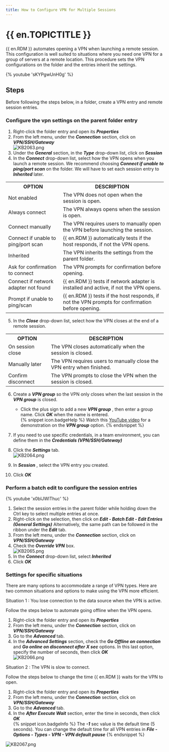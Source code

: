 ```yaml
---
title: How to Configure VPN for Multiple Sessions
---
```

# {{ en.TOPICTITLE }}  

{{ en.RDM }} automates opening a VPN when launching a remote session. This configuration is well suited to situations where you need one VPN for a group of servers at a remote location. This procedure sets the VPN configurations on the folder and the entries inherit the settings.  

{% youtube 'sKYPgwUnH0g' %}  

## Steps
Before following the steps below, in a folder, create a VPN entry and remote session entries.
### Configure the vpn settings on the parent folder entry
1. Right-click the folder entry and open its ***Properties***
1. From the left menu, under the ***Connection*** section, click on ***VPN/SSH/Gateway***  
![KB2063.png](/img/en/kb/KB2063.png)
1. Under the ***General*** section, in the ***Type*** drop-down list, click on ***Session***
1. In the ***Connect*** drop-down list, select how the VPN opens when you launch a remote session. We recommend choosing ***Connect if unable to ping/port scan*** on the folder. We will have to set each session entry to ***Inherited*** later.
<table>
	<tr>
		<th>
OPTION
		</th>
		<th>
DESCRIPTION
		</th>
	</tr>
	<tr>
		<td>
Not enabled
		</td>
		<td>
The VPN does not open when the session is open.
		</td>
	</tr>
	<tr>
		<td>
Always connect
		</td>
		<td>
The VPN always opens when the session is open.
		</td>
	</tr>
	<tr>
		<td>
Connect manually
		</td>
		<td>
The VPN requires users to manually open the VPN before launching the session.
		</td>
	</tr>
	<tr>
		<td>
Connect if unable to ping/port scan
		</td>
		<td>
{{ en.RDM }} automatically tests if the host responds, if not the VPN opens.
		</td>
	</tr>
	<tr>
		<td>
Inherited
		</td>
		<td>
The VPN inherits the settings from the parent folder.
		</td>
	</tr>
	<tr>
		<td>
Ask for confirmation to connect
		</td>
		<td>
The VPN prompts for confirmation before opening.
		</td>
	</tr>
	<tr>
		<td>
Connect if network adapter not found
		</td>
		<td>
{{ en.RDM }} tests if network adapter is installed and active, if not the VPN opens.
		</td>
	</tr>
	<tr>
		<td>
Prompt if unable to ping/scan
		</td>
		<td>
{{ en.RDM }} tests if the host responds, if not the VPN prompts for confirmation before opening.
		</td>
	</tr>
</table>

5. In the ***Close*** drop-down list, select how the VPN closes at the end of a remote session.
<table>
	<tr>
		<th>
OPTION
		</th>
		<th>
DESCRIPTION
		</th>
	</tr>
	<tr>
		<td>
On session close
		</td>
		<td>
The VPN closes automatically when the session is closed.
		</td>
	</tr>
	<tr>
		<td>
Manually later
		</td>
		<td>
The VPN requires users to manually close the VPN entry when finished.
		</td>
	</tr>
	<tr>
		<td>
Confirm disconnect
		</td>
		<td>
The VPN prompts to close the VPN when the session is closed.
		</td>
	</tr>
</table>

6. Create a ***VPN group*** so the VPN only closes when the last session in the ***VPN group*** is closed.
	* Click the plus sign to add a new ***VPN group*** , then enter a group name. Click ***OK*** when the name is entered.  
{% snippet icon.badgeHelp %}
Watch this [YouTube video](https://youtu.be/5jKREtc63ks) for a demonstration on the ***VPN group*** option.
{% endsnippet %}  

7. If you need to use specific credentials, in a team environment, you can define them in the ***Credentials (VPN/SSH/Gateway)***
1. Click the ***Settings*** tab.  
![KB2064.png](/img/en/kb/KB2064.png)
1. In ***Session*** , select the VPN entry you created.
1. Click ***OK***
### Perform a batch edit to configure the session entries

{% youtube 'x0blJWlThuc' %}  

1. Select the session entries in the parent folder while holding down the Ctrl key to select multiple entries at once.
1. Right-click on the selection, then click on ***Edit - Batch Edit - Edit Entries (General Settings)*** Alternatively, the same path can be followed in the ribbon under the ***Edit*** tab.
1. From the left menu, under the ***Connection*** section, click on ***VPN/SSH/Gateway***
1. Check the ***Override VPN*** box.  
![KB2065.png](/img/en/kb/KB2065.png)
1. In the ***Connect*** drop-down list, select ***Inherited***
1. Click ***OK***
### Settings for specific situations
There are many options to accommodate a range of VPN types. Here are two common situations and options to make using the VPN more efficient.  

Situation 1 : You lose connection to the data source when the VPN is active.  

Follow the steps below to automate going offline when the VPN opens.  

1. Right-click the folder entry and open its ***Properties***
1. From the left menu, under the ***Connection*** section, click on ***VPN/SSH/Gateway***
1. Go to the ***Advanced*** tab.
1. In the ***Advanced Settings*** section, check the ***Go Offline on connection*** and ***Go online on disconnect after X sec*** options. In this last option, specify the number of seconds, then click ***OK***  
![KB2066.png](/img/en/kb/KB2066.png)  

Situation 2 : The VPN is slow to connect.  

Follow the steps below to change the time {{ en.RDM }} waits for the VPN to open.  

1. Right-click the folder entry and open its ***Properties***
1. From the left menu, under the ***Connection*** section, click on ***VPN/SSH/Gateway***
1. Go to the ***Advanced*** tab.
1. In the ***After Execute Wait*** section, enter the time in seconds, then click ***OK***  
{% snippet icon.badgeInfo %}
The ***-1*** sec value is the default time (5 seconds). You can change the default time for all VPN entries in ***File - Options - Types - VPN - VPN default pause***
{% endsnippet %}  

![KB2067.png](/img/en/kb/KB2067.png)
